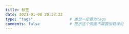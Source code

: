 ```yaml
---
title: 标签
date: 2021-01-08 20:28:22
type: "tags"                # 类型一定要为tags
comments: false             # 提示这个页面不需要加载评论
---
```

